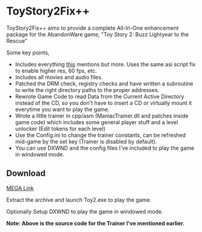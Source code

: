 # ToyStory2Fix++

ToyStory2Fix++ aims to provide a complete All-In-One enhancement package for the AbandonWare game, "Toy Story 2: Buzz Lightyear to the Rescue"

Some key points,
* Includes everything [this](https://github.com/RibShark/ToyStory2Fix/tree/master) mentions but more. Uses the same asi script fix to enable higher res, 60 fps, etc.
* Includes all movies and audio files.
* Patched the DRM check, registry checks and have written a subroutine to write the right directory paths to the proper addresses.
* Rewrote Game Code to read Data from the Current Active Directory instead of the CD, so you don't have to insert a CD or virtually mount it everytime you want to play the game.
* Wrote a little trainer in cpp/asm (ManiacTrainer.dll and patches inside game code) which includes some general player stuff and a level unlocker (Edit tokens for each level)
* Use the Config.ini to change the trainer constants, can be refreshed mid-game by the set key (Trainer is disabled by default).
* You can use DXWND and the config files I've included to play the game in windowed mode.

## Download
[MEGA Link](https://mega.nz/file/aKJTWYhJ#V8AD8-EzsSY0V0vI79jEliAWnhJmoYAfyhkVlKHa_uA)

Extract the archive and launch Toy2.exe to play the game.

Optionally Setup DXWND to play the game in windowed mode.

**Note: Above is the source code for the Trainer I've mentioned earlier.**
